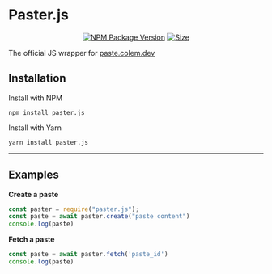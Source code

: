 # Paster.js

<p align="center">
  <a href="https://npmjs.com/paster.js"><img src="https://img.shields.io/npm/v/paster.js.svg" alt="NPM Package Version"></a>
  <a href="https://npmjs.com/paster.js"><img src="https://img.shields.io/github/languages/code-size/colecci/paster.js.svg" alt="Size"></a>
</p>

The official JS wrapper for <a href="https://paste.colem.dev?ref=github">paste.colem.dev</a>




## Installation

Install with NPM

`npm install paster.js`

Install with Yarn

`yarn install paster.js`

---

## Examples

**Create a paste**

```js
const paster = require("paster.js");
const paste = await paster.create("paste content")
console.log(paste)
```

**Fetch a paste**

```js
const paste = await paster.fetch('paste_id')
console.log(paste)
```